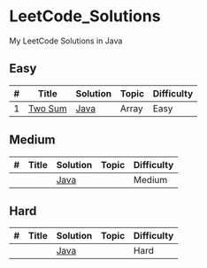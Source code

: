 # LeetCode_Solutions
 My LeetCode Solutions in Java

## Easy
| # | Title | Solution |  Topic | Difficulty |
|---| ----- | -------- | ---------- | ---------- |
|1|[Two Sum](https://leetcode.com/problems/two-sum/) | [Java]()| Array |Easy|

## Medium
| # | Title | Solution |  Topic | Difficulty |
|---| ----- | -------- | ---------- | ---------- |
||[]() | [Java]()| | Medium|

## Hard
| # | Title | Solution |  Topic | Difficulty |
|---| ----- | -------- | ---------- | ---------- |
||[]() | [Java]()| | Hard|
